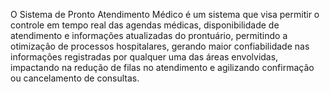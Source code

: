 O Sistema de Pronto Atendimento Médico é um sistema que visa permitir o controle em tempo real das agendas médicas, disponibilidade de atendimento e informações atualizadas do prontuário, permitindo a otimização de processos hospitalares, gerando maior confiabilidade nas informações registradas por qualquer uma das áreas envolvidas, impactando na redução de filas no atendimento e agilizando confirmação ou cancelamento de consultas.